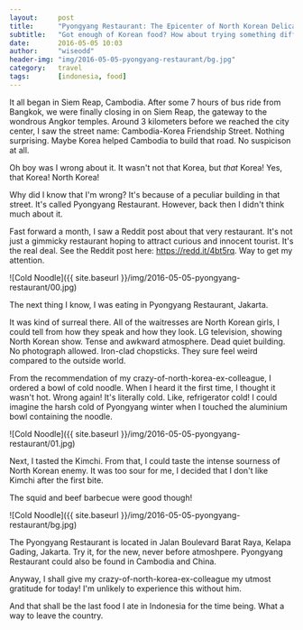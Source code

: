 ```yaml
---
layout:     post
title:      "Pyongyang Restaurant: The Epicenter of North Korean Delicacies"
subtitle:   "Got enough of Korean food? How about trying something different, like North Korean food?"
date:       2016-05-05 10:03
author:     "wiseodd"
header-img: "img/2016-05-05-pyongyang-restaurant/bg.jpg"
category:   travel
tags:       [indonesia, food]
---
```


It all began in Siem Reap, Cambodia. After some 7 hours of bus ride from Bangkok, we were finally closing in on Siem Reap, the gateway to the wondrous Angkor temples. Around 3 kilometers before we reached the city center, I saw the street name: Cambodia-Korea Friendship Street. Nothing surprising. Maybe Korea helped Cambodia to build that road. No suspicison at all.

Oh boy was I wrong about it. It wasn't not that Korea, but *that* Korea! Yes, that Korea! North Korea!

Why did I know that I'm wrong? It's because of a peculiar building in that street. It's called Pyongyang Restaurant. However, back then I didn't think much about it.

Fast forward a month, I saw a Reddit post about that very restaurant. It's not just a gimmicky restaurant hoping to attract curious and innocent tourist. It's the real deal. See the Reddit post here: <https://redd.it/4bt5rq>. Way to get my attention.

![Cold Noodle]({{ site.baseurl }}/img/2016-05-05-pyongyang-restaurant/00.jpg)

The next thing I know, I was eating in Pyongyang Restaurant, Jakarta.

It was kind of surreal there. All of the waitresses are North Korean girls, I could tell from how they speak and how they look. LG television, showing North Korean show. Tense and awkward atmosphere. Dead quiet building. No photograph allowed. Iron-clad chopsticks. They sure feel weird compared to the outside world.

From the recommendation of my crazy-of-north-korea-ex-colleague, I ordered a bowl of cold noodle. When I heard it the first time, I thought it wasn't hot. Wrong again! It's literally cold. Like, refrigerator cold! I could imagine the harsh cold of Pyongyang winter when I touched the aluminium bowl containing the noodle.

![Cold Noodle]({{ site.baseurl }}/img/2016-05-05-pyongyang-restaurant/01.jpg)

Next, I tasted the Kimchi. From that, I could taste the intense sourness of North Korean enemy. It was too sour for me, I decided that I don't like Kimchi after the first bite.

The squid and beef barbecue were good though!

![Cold Noodle]({{ site.baseurl }}/img/2016-05-05-pyongyang-restaurant/bg.jpg)

The Pyongyang Restaurant is located in Jalan Boulevard Barat Raya, Kelapa Gading, Jakarta. Try it, for the new, never before atmoshpere. Pyongyang Restaurant could also be found in Cambodia and China.

Anyway, I shall give my crazy-of-north-korea-ex-colleague my utmost gratitude for today! I'm unlikely to experience this without him.

And that shall be the last food I ate in Indonesia for the time being. What a way to leave the country.

